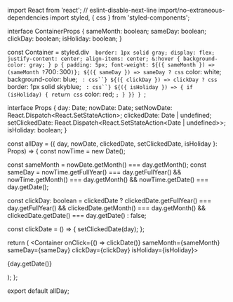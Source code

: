 import React from 'react';
// eslint-disable-next-line import/no-extraneous-dependencies
import styled, { css } from 'styled-components';

interface ContainerProps {
sameMonth: boolean;
sameDay: boolean;
clickDay: boolean;
isHoliday: boolean;
}

const Container = styled.div<ContainerProps>`  border: 1px solid gray;
  display: flex;
  justify-content: center;
  align-items: center;
  &:hover {
    background-color: gray;
  }
  p {
    padding: 5px;
    font-weight: ${({ sameMonth }) => (sameMonth ?`700`:`300`)};
    ${({ sameDay }) =>
      sameDay
        ? css`
color: white;
background-color: blue;
`
        : css``}
    ${({ clickDay }) =>
      clickDay
        ? css`
border: 1px solid skyblue;
`
        : css``}
    ${({ isHoliday }) => {
      if (isHoliday) {
        return css`
color: red;
`;
      }
    }}
  }
`;

interface Props {
day: Date;
nowDate: Date;
setNowDate: React.Dispatch<React.SetStateAction<Date>>;
clickedDate: Date | undefined;
setClickedDate: React.Dispatch<React.SetStateAction<Date | undefined>>;
isHoliday: boolean;
}

const allDay = ({ day, nowDate, clickedDate, setClickedDate, isHoliday }: Props) => {
const nowTime = new Date();

const sameMonth = nowDate.getMonth() === day.getMonth();
const sameDay = nowTime.getFullYear() === day.getFullYear() && nowTime.getMonth() === day.getMonth() && nowTime.getDate() === day.getDate();

const clickDay: boolean = clickedDate
? clickedDate.getFullYear() === day.getFullYear() && clickedDate.getMonth() === day.getMonth() && clickedDate.getDate() === day.getDate()
: false;

const clickDate = () => {
setClickedDate(day);
};

return (
<Container onClick={() => clickDate()} sameMonth={sameMonth} sameDay={sameDay} clickDay={clickDay} isHoliday={isHoliday}>
<p>{day.getDate()}</p>
</Container>
);
};

export default allDay;
